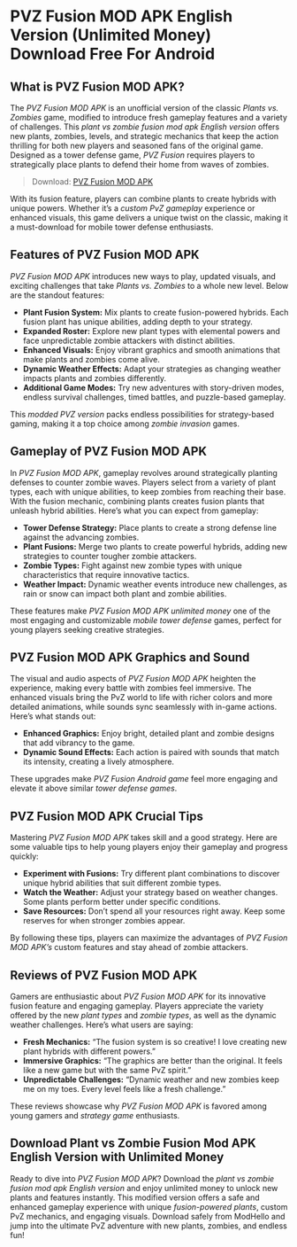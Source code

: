 # PVZ Fusion MOD APK English Version (Unlimited Money) Download Free For Android

## What is PVZ Fusion MOD APK?

The *PVZ Fusion MOD APK* is an unofficial version of the classic *Plants vs. Zombies* game, modified to introduce fresh gameplay features and a variety of challenges. This *plant vs zombie fusion mod apk English version* offers new plants, zombies, levels, and strategic mechanics that keep the action thrilling for both new players and seasoned fans of the original game. Designed as a tower defense game, *PVZ Fusion* requires players to strategically place plants to defend their home from waves of zombies.

>Download: [PVZ Fusion MOD APK](https://s.net.vn/pvz-fusion-mod-apk)

With its fusion feature, players can combine plants to create hybrids with unique powers. Whether it’s a *custom PvZ gameplay* experience or enhanced visuals, this game delivers a unique twist on the classic, making it a must-download for mobile tower defense enthusiasts.

## Features of PVZ Fusion MOD APK

*PVZ Fusion MOD APK* introduces new ways to play, updated visuals, and exciting challenges that take *Plants vs. Zombies* to a whole new level. Below are the standout features:

- **Plant Fusion System:** Mix plants to create fusion-powered hybrids. Each fusion plant has unique abilities, adding depth to your strategy.
- **Expanded Roster:** Explore new plant types with elemental powers and face unpredictable zombie attackers with distinct abilities.
- **Enhanced Visuals:** Enjoy vibrant graphics and smooth animations that make plants and zombies come alive.
- **Dynamic Weather Effects:** Adapt your strategies as changing weather impacts plants and zombies differently.
- **Additional Game Modes:** Try new adventures with story-driven modes, endless survival challenges, timed battles, and puzzle-based gameplay.
  
This *modded PVZ version* packs endless possibilities for strategy-based gaming, making it a top choice among *zombie invasion* games.

## Gameplay of PVZ Fusion MOD APK

In *PVZ Fusion MOD APK*, gameplay revolves around strategically planting defenses to counter zombie waves. Players select from a variety of plant types, each with unique abilities, to keep zombies from reaching their base. With the fusion mechanic, combining plants creates fusion plants that unleash hybrid abilities. Here’s what you can expect from gameplay:

- **Tower Defense Strategy:** Place plants to create a strong defense line against the advancing zombies.
- **Plant Fusions:** Merge two plants to create powerful hybrids, adding new strategies to counter tougher zombie attackers.
- **Zombie Types:** Fight against new zombie types with unique characteristics that require innovative tactics.
- **Weather Impact:** Dynamic weather events introduce new challenges, as rain or snow can impact both plant and zombie abilities.
  
These features make *PVZ Fusion MOD APK unlimited money* one of the most engaging and customizable *mobile tower defense* games, perfect for young players seeking creative strategies.

## PVZ Fusion MOD APK Graphics and Sound

The visual and audio aspects of *PVZ Fusion MOD APK* heighten the experience, making every battle with zombies feel immersive. The enhanced visuals bring the PvZ world to life with richer colors and more detailed animations, while sounds sync seamlessly with in-game actions. Here’s what stands out:

- **Enhanced Graphics:** Enjoy bright, detailed plant and zombie designs that add vibrancy to the game.
- **Dynamic Sound Effects:** Each action is paired with sounds that match its intensity, creating a lively atmosphere.
  
These upgrades make *PVZ Fusion Android game* feel more engaging and elevate it above similar *tower defense games*.

## PVZ Fusion MOD APK Crucial Tips

Mastering *PVZ Fusion MOD APK* takes skill and a good strategy. Here are some valuable tips to help young players enjoy their gameplay and progress quickly:

- **Experiment with Fusions:** Try different plant combinations to discover unique hybrid abilities that suit different zombie types.
- **Watch the Weather:** Adjust your strategy based on weather changes. Some plants perform better under specific conditions.
- **Save Resources:** Don’t spend all your resources right away. Keep some reserves for when stronger zombies appear.
  
By following these tips, players can maximize the advantages of *PVZ Fusion MOD APK’s* custom features and stay ahead of zombie attackers.

## Reviews of PVZ Fusion MOD APK

Gamers are enthusiastic about *PVZ Fusion MOD APK* for its innovative fusion feature and engaging gameplay. Players appreciate the variety offered by the new *plant types* and *zombie types*, as well as the dynamic weather challenges. Here’s what users are saying:

- **Fresh Mechanics:** “The fusion system is so creative! I love creating new plant hybrids with different powers.”
- **Immersive Graphics:** “The graphics are better than the original. It feels like a new game but with the same PvZ spirit.”
- **Unpredictable Challenges:** “Dynamic weather and new zombies keep me on my toes. Every level feels like a fresh challenge.”

These reviews showcase why *PVZ Fusion MOD APK* is favored among young gamers and *strategy game* enthusiasts.

## Download Plant vs Zombie Fusion Mod APK English Version with Unlimited Money

Ready to dive into *PVZ Fusion MOD APK*? Download the *plant vs zombie fusion mod apk English version* and enjoy unlimited money to unlock new plants and features instantly. This modified version offers a safe and enhanced gameplay experience with unique *fusion-powered plants*, custom PvZ mechanics, and engaging visuals. Download safely from ModHello and jump into the ultimate PvZ adventure with new plants, zombies, and endless fun!
